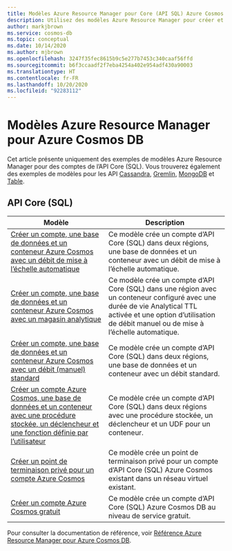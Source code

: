 ```yaml
---
title: Modèles Azure Resource Manager pour Core (API SQL) Azure Cosmos DB
description: Utilisez des modèles Azure Resource Manager pour créer et configurer Azure Cosmos DB.
author: markjbrown
ms.service: cosmos-db
ms.topic: conceptual
ms.date: 10/14/2020
ms.author: mjbrown
ms.openlocfilehash: 3247f35fec8615b9c5e277b7453c340caaf56ffd
ms.sourcegitcommit: b6f3ccaadf2f7eba4254a402e954adf430a90003
ms.translationtype: HT
ms.contentlocale: fr-FR
ms.lasthandoff: 10/20/2020
ms.locfileid: "92283112"
---
```

# <a name="azure-resource-manager-templates-for-azure-cosmos-db"></a>Modèles Azure Resource Manager pour Azure Cosmos DB

Cet article présente uniquement des exemples de modèles Azure Resource Manager pour des comptes de l’API Core (SQL). Vous trouverez également des exemples de modèles pour les API [Cassandra](templates-samples-cassandra.md), [Gremlin](templates-samples-gremlin.md), [MongoDB](templates-samples-mongodb.md) et [Table](templates-samples-table.md).

## <a name="core-sql-api"></a>API Core (SQL)

|**Modèle**|**Description**|
|---|---|
|[Créer un compte, une base de données et un conteneur Azure Cosmos avec un débit de mise à l’échelle automatique](manage-with-templates.md#create-autoscale) | Ce modèle crée un compte d’API Core (SQL) dans deux régions, une base de données et un conteneur avec un débit de mise à l’échelle automatique. |
|[Créer un compte, une base de données et un conteneur Azure Cosmos avec un magasin analytique](manage-with-templates.md#create-analytical-store) | Ce modèle crée un compte d’API Core (SQL) dans une région avec un conteneur configuré avec une durée de vie Analytical TTL activée et une option d’utilisation de débit manuel ou de mise à l’échelle automatique. |
|[Créer un compte, une base de données et un conteneur Azure Cosmos avec un débit (manuel) standard](manage-with-templates.md#create-manual) | Ce modèle crée un compte d’API Core (SQL) dans deux régions, une base de données et un conteneur avec un débit standard. |
|[Créer un compte Azure Cosmos, une base de données et un conteneur avec une procédure stockée, un déclencheur et une fonction définie par l’utilisateur](manage-with-templates.md#create-sproc) | Ce modèle crée un compte d’API Core (SQL) dans deux régions avec une procédure stockée, un déclencheur et un UDF pour un conteneur. |
|[Créer un point de terminaison privé pour un compte Azure Cosmos](how-to-configure-private-endpoints.md#create-a-private-endpoint-by-using-a-resource-manager-template) |  Ce modèle crée un point de terminaison privé pour un compte d’API Core (SQL) Azure Cosmos existant dans un réseau virtuel existant. |
|[Créer un compte Azure Cosmos gratuit](manage-with-templates.md#free-tier) |  Ce modèle crée un compte d’API Core (SQL) Azure Cosmos DB au niveau de service gratuit. |

Pour consulter la documentation de référence, voir [Référence Azure Resource Manager pour Azure Cosmos DB](/azure/templates/microsoft.documentdb/allversions).
